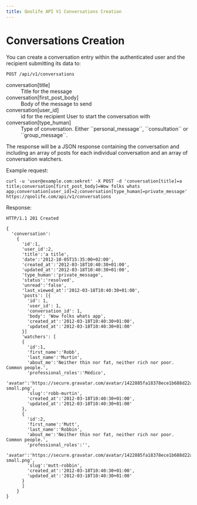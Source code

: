 ```yaml
---
title: Qoolife API V1 Conversations Creation
---
```


# Conversations Creation

You can create a conversation entry within the authenticated user and the recipient submitting its data to:

    POST /api/v1/conversations

<dl>
  <dt>conversation[title]</dt>
  <dd>Title for the message</dd>
  <dt>conversation[first_post_body]</dt>
  <dd>Body of the message to send</dd>
  <dt>conversation[user_id]</dt>
  <dd>id for the recipient User to start the conversation with</dd>
  <dt>conversation[type_human]</dt>
  <dd>Type of conversation. Either ``personal_message``, ``consultation`` or ``group_message``.</dd>
</dl>

The response will be a JSON response containing the conversation and including an array of posts for each individual conversation and an array of conversation watchers.

Example request:

    curl -u 'user@example.com:sekret' -X POST -d 'conversation[title]=a title;conversation[first_post_body]=Wow folks whats app;conversation[user_id]=2;conversation[type_human]=private_message' https://qoolife.com/api/v1/conversations

Response:

    HTTP/1.1 201 Created

    {
      'conversation':
        {
          'id':1,
          'user_id':2,
          'title':'a title',
          'date':'2012-10-05T15:35:00+02:00',
          'created_at':'2012-03-18T10:40:30+01:00',
          'updated_at':'2012-03-18T10:40:30+01:00',
          'type_human':'private_message',
          'status':'resolved',
          'unread':'false',
          'last_viewed_at':'2012-03-18T10:40:30+01:00',
          'posts': [{
            'id': 1,
            'user_id': 1,
            'conversation_id': 1,
            'body': 'Wow folks whats app',
            'created_at':'2012-03-18T10:40:30+01:00',
            'updated_at':'2012-03-18T10:40:30+01:00'
          }]
          'watchers': [
          {
            'id':1,
            'first_name':'Robb',
            'last_name':'Murtin',
            'about_me':'Neither thin nor fat, neither rich nor poor. Common people.',
            'professional_roles':'Médico',
            'avatar':'https://secure.gravatar.com/avatar/1422885fa18378ece1b688d22abd551f.jpg%3Fsize=48&d=https://qoolife.com/assets/icons/avatar-small.png',
            'slug':'robb-murtin',
            'created_at':'2012-03-18T10:40:30+01:00',
            'updated_at':'2012-03-18T10:40:30+01:00'
          },
          {
            'id':2,
            'first_name':'Mutt',
            'last_name':'Robbin',
            'about_me':'Neither thin nor fat, neither rich nor poor. Common people.',
            'professional_roles':'',
            'avatar':'https://secure.gravatar.com/avatar/1422885fa18378ece1b688d22abd551f.jpg%3Fsize=48&d=https://qoolife.com/assets/icons/avatar-small.png',
            'slug':'mutt-robbin',
            'created_at':'2012-03-18T10:40:30+01:00',
            'updated_at':'2012-03-18T10:40:30+01:00'
          }
          ]
        }
    }
